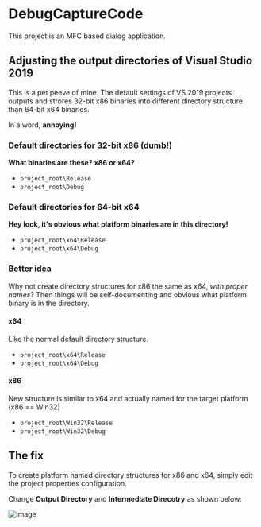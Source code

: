 # DebugCaptureCode
This project is an MFC based dialog application.

## Adjusting the output directories of Visual Studio 2019
This is a pet peeve of mine. The default settings of VS 2019 projects outputs and strores 32-bit x86 binaries into different directory structure than 64-bit x64 binaries.

In a word, **annoying!**

### Default directories for 32-bit x86 (dumb!)
**What binaries are these? x86 or x64?**
- `project_root\Release`
- `project_root\Debug`

### Default directories for 64-bit x64
**Hey look, it's obvious what platform binaries are in this directory!**

- `project_root\x64\Release`
- `project_root\x64\Debug`

### Better idea
Why not create directory structures for x86 the same as x64, *with proper names*? Then things will be self-documenting and obvious what platform binary is in the directory.

#### x64
Like the normal default directory structure.

- `project_root\x64\Release`
- `project_root\x64\Debug`

#### x86
New structure is similar to x64 and actually named for the target platform (x86 == Win32)

- `project_root\Win32\Release`
- `project_root\Win32\Debug`

## The fix
To create platform named directory structures for x86 and x64, simply edit the project properties configuration.

Change **Output Directory** and **Intermediate Direcotry** as shown below:

![image](https://user-images.githubusercontent.com/16089554/160507756-e27948df-ebb1-451b-9138-b04df7cf0652.png)

